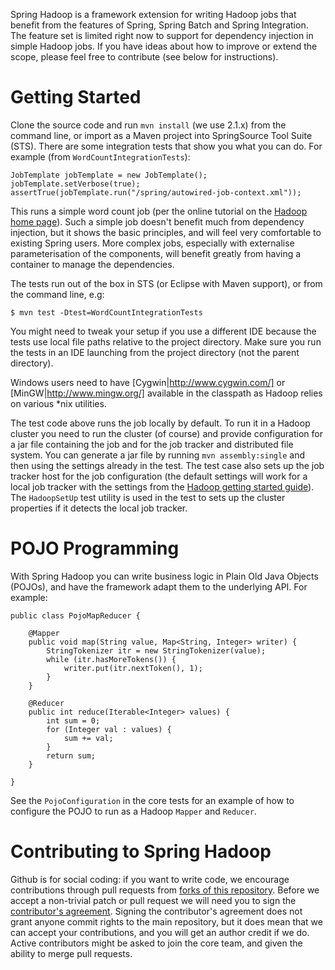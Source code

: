 Spring Hadoop is a framework extension for writing Hadoop jobs that
benefit from the features of Spring, Spring Batch and Spring
Integration.  The feature set is limited right now to support for
dependency injection in simple Hadoop jobs.  If you have ideas about
how to improve or extend the scope, please feel free to contribute
(see below for instructions).

# Getting Started

Clone the source code and run `mvn install` (we use 2.1.x) from the
command line, or import as a Maven project into SpringSource Tool
Suite (STS).  There are some integration tests that show you what you
can do.  For example (from `WordCountIntegrationTests`):

    JobTemplate jobTemplate = new JobTemplate();
    jobTemplate.setVerbose(true);
    assertTrue(jobTemplate.run("/spring/autowired-job-context.xml"));

This runs a simple word count job (per the online tutorial on the
[Hadoop home
page](http://hadoop.apache.org/common/docs/r0.20.2/mapred_tutorial.html)).
Such a simple job doesn't benefit much from dependency injection, but
it shows the basic principles, and will feel very comfortable to
existing Spring users.  More complex jobs, especially with externalise
parameterisation of the components, will benefit greatly from having a
container to manage the dependencies.

The tests run out of the box in STS (or Eclipse with Maven support),
or from the command line, e.g:

    $ mvn test -Dtest=WordCountIntegrationTests

You might need to tweak your setup if you use a different IDE because
the tests use local file paths relative to the project directory.
Make sure you run the tests in an IDE launching from the project
directory (not the parent directory).

Windows users need to have [Cygwin|http://www.cygwin.com/] or [MinGW|http://www.mingw.org/] 
available in the classpath as Hadoop relies on various *nix utilities.

The test code above runs the job locally by default.  To run it in a
Hadoop cluster you need to run the cluster (of course) and provide
configuration for a jar file containing the job and for the job
tracker and distributed file system.  You can generate a jar file by
running `mvn assembly:single` and then using the settings already in
the test.  The test case also sets up the job tracker host for the job
configuration (the default settings will work for a local job tracker
with the settings from the [Hadoop getting started
guide](http://hadoop.apache.org/common/docs/r0.20.2/quickstart.html)).
The `HadoopSetUp` test utility is used in the test to sets up the
cluster properties if it detects the local job tracker.

# POJO Programming

With Spring Hadoop you can write business logic in Plain Old Java
Objects (POJOs), and have the framework adapt them to the underlying
API.  For example:

    public class PojoMapReducer {

        @Mapper
        public void map(String value, Map<String, Integer> writer) {
            StringTokenizer itr = new StringTokenizer(value);
            while (itr.hasMoreTokens()) {
                writer.put(itr.nextToken(), 1);
            }
        }

        @Reducer
        public int reduce(Iterable<Integer> values) {
            int sum = 0;
            for (Integer val : values) {
                sum += val;
            }
            return sum;
        }

    }

See the `PojoConfiguration` in the core tests for an example of how to
configure the POJO to run as a Hadoop `Mapper` and `Reducer`.

# Contributing to Spring Hadoop

Github is for social coding: if you want to write code, we encourage contributions through pull requests from [forks of this repository](http://help.github.com/forking/).  Before we accept a non-trivial patch or pull request we will need you to sign the [contributor's agreement](https://support.springsource.com/spring_committer_signup).  Signing the contributor's agreement does not grant anyone commit rights to the main repository, but it does mean that we can accept your contributions, and you will get an author credit if we do.  Active contributors might be asked to join the core team, and given the ability to merge pull requests.

